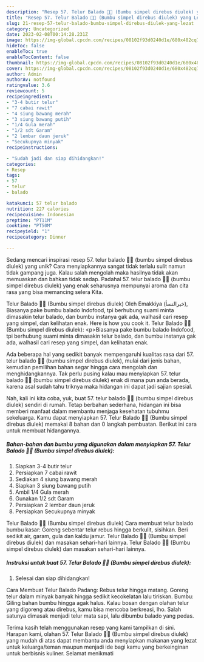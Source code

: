 ```yaml
---
description: "Resep 57. Telur Balado 🥚🥚 (Bumbu simpel direbus diulek) yang Lezat"
title: "Resep 57. Telur Balado 🥚🥚 (Bumbu simpel direbus diulek) yang Lezat"
slug: 21-resep-57-telur-balado-bumbu-simpel-direbus-diulek-yang-lezat
category: Uncategorized
date: 2023-02-08T00:14:28.231Z
image: https://img-global.cpcdn.com/recipes/08102f93d0240d1e/680x482cq70/57-telur-balado-bumbu-simpel-direbus-diulek-foto-resep-utama.jpg
hideToc: false
enableToc: true
enableTocContent: false
thumbnail: https://img-global.cpcdn.com/recipes/08102f93d0240d1e/680x482cq70/57-telur-balado-bumbu-simpel-direbus-diulek-foto-resep-utama.jpg
cover: https://img-global.cpcdn.com/recipes/08102f93d0240d1e/680x482cq70/57-telur-balado-bumbu-simpel-direbus-diulek-foto-resep-utama.jpg
author: Admin
authorAv: notfound
ratingvalue: 3.6
reviewcount: 5
recipeingredient:
- "3-4 butir telur"
- "7 cabai rawit"
- "4 siung bawang merah"
- "3 siung bawang putih"
- "1/4 Gula merah"
- "1/2 sdt Garam"
- "2 lembar daun jeruk"
- "Secukupnya minyak"
recipeinstructions:

- "Sudah jadi dan siap dihidangkan!"
categories:
- Resep
tags:
- 57
- telur
- balado

katakunci: 57 telur balado 
nutrition: 227 calories
recipecuisine: Indonesian
preptime: "PT11M"
cooktime: "PT50M"
recipeyield: "1"
recipecategory: Dinner

---
```





Sedang mencari inspirasi resep 57. telur balado 🥚🥚 (bumbu simpel direbus diulek) yang unik? Cara menyiapkannya sangat tidak terlalu sulit namun tidak gampang juga. Kalau salah mengolah maka hasilnya tidak akan memuaskan dan bahkan tidak sedap. Padahal 57. telur balado 🥚🥚 (bumbu simpel direbus diulek) yang enak seharusnya mempunyai aroma dan cita rasa yang bisa memancing selera Kita.





Telur Balado 🥚🥚 (Bumbu simpel direbus diulek) Oleh Emakkiya (خيرالنسأ), Biasanya pake bumbu balado Indofood, tpi berhubung suami minta dimasakin telur balado, dan bumbu instanya gak ada, walhasil cari resep yang simpel, dan kelihatan enak. Here is how you cook it. Telur Balado 🥚🥚 (Bumbu simpel direbus diulek): &lt;p&gt;Biasanya pake bumbu balado Indofood, tpi berhubung suami minta dimasakin telur balado, dan bumbu instanya gak ada, walhasil cari resep yang simpel, dan kelihatan enak.

Ada beberapa hal yang sedikit banyak mempengaruhi kualitas rasa dari 57. telur balado 🥚🥚 (bumbu simpel direbus diulek), mulai dari jenis bahan, kemudian pemilihan bahan segar hingga cara mengolah dan menghidangkannya. Tak perlu pusing kalau mau menyiapkan 57. telur balado 🥚🥚 (bumbu simpel direbus diulek) enak di mana pun anda berada, karena asal sudah tahu triknya maka hidangan ini dapat jadi sajian spesial.






Nah, kali ini kita coba, yuk, buat 57. telur balado 🥚🥚 (bumbu simpel direbus diulek) sendiri di rumah. Tetap berbahan sederhana, hidangan ini bisa memberi manfaat dalam membantu menjaga kesehatan tubuhmu sekeluarga. Kamu dapat menyiapkan 57. Telur Balado 🥚🥚 (Bumbu simpel direbus diulek) memakai 8 bahan dan 0 langkah pembuatan. Berikut ini cara untuk membuat hidangannya.

<!--inarticleads1-->

##### Bahan-bahan dan bumbu yang digunakan dalam menyiapkan 57. Telur Balado 🥚🥚 (Bumbu simpel direbus diulek):

1. Siapkan 3-4 butir telur
1. Persiapkan 7 cabai rawit
1. Sediakan 4 siung bawang merah
1. Siapkan 3 siung bawang putih
1. Ambil 1/4 Gula merah
1. Gunakan 1/2 sdt Garam
1. Persiapkan 2 lembar daun jeruk
1. Persiapkan Secukupnya minyak


Telur Balado 🥚🥚 (Bumbu simpel direbus diulek) Cara membuat telur balado bumbu kasar: Goreng sebentar telur rebus hingga berkulit, sisihkan. Beri sedikit air, garam, gula dan kaldu jamur. Telur Balado 🥚🥚 (Bumbu simpel direbus diulek) dan masakan sehari-hari lainnya. Telur Balado 🥚🥚 (Bumbu simpel direbus diulek) dan masakan sehari-hari lainnya. 

<!--inarticleads2-->

##### Instruksi untuk buat 57. Telur Balado 🥚🥚 (Bumbu simpel direbus diulek):


1. Selesai dan siap dihidangkan!

Cara Membuat Telur Balado Padang: Rebus telur hingga matang. Goreng telur dalam minyak banyak hingga sedikit kecokelatan lalu tiriskan. Bumbu: Giling bahan bumbu hingga agak halus. Kalau bosan dengan olahan telur yang digoreng atau direbus, kamu bisa mencoba berkreasi, lho. Salah satunya dimasak menjadi telur mata sapi, lalu dibumbu balado yang pedas. 

Terima kasih telah menggunakan resep yang kami tampilkan di sini. Harapan kami, olahan 57. Telur Balado 🥚🥚 (Bumbu simpel direbus diulek) yang mudah di atas dapat membantu anda menyiapkan makanan yang lezat untuk keluarga/teman maupun menjadi ide bagi kamu yang berkeinginan untuk berbisnis kuliner. Selamat menikmati
